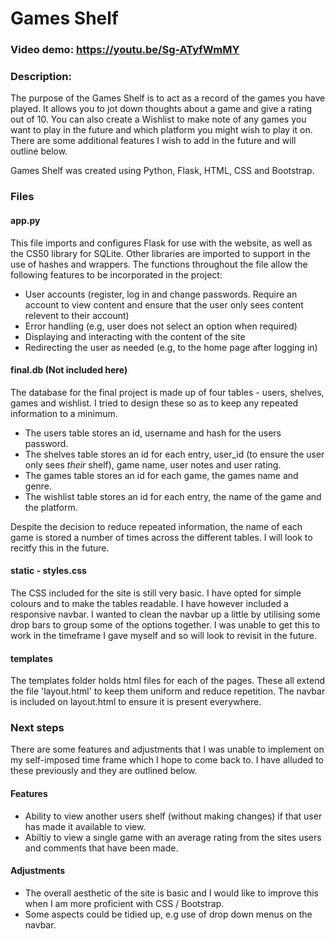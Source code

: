 # Games Shelf

### Video demo: https://youtu.be/Sg-ATyfWmMY

### Description:

The purpose of the Games Shelf is to act as a record of the games you have played. It allows you to jot down thoughts about a game and give a rating out of 10. You can also create a Wishlist to make note of any games you want to play in the future and which platform you might wish to play it on. There are some additional features I wish to add in the future and will outline below. 

Games Shelf was created using Python, Flask, HTML, CSS and Bootstrap. 

### Files

#### app.py

This file imports and configures Flask for use with the website, as well as the CS50 library for SQLite. Other libraries are imported to support in the use of hashes and wrappers. The functions throughout the file allow the following features to be incorporated in the project: 

- User accounts (register, log in and change passwords. Require an account to view content and ensure that the user only sees content relevent to their account)
- Error handling (e.g, user does not select an option when required)
- Displaying and interacting with the content of the site
- Redirecting the user as needed (e.g, to the home page after logging in)

#### final.db (Not included here)

The database for the final project is made up of four tables - users, shelves, games and wishlist. I tried to design these so as to keep any repeated information to a minimum. 

- The users table stores an id, username and hash for the users password. 
- The shelves table stores an id for each entry, user_id (to ensure the user only sees _their_ shelf), game name, user notes and user rating. 
- The games table stores an id for each game, the games name and genre. 
- The wishlist table stores an id for each entry, the name of the game and the platform. 

Despite the decision to reduce repeated information, the name of each game is stored a number of times across the different tables. I will look to recitfy this in the future.

#### static - styles.css

The CSS included for the site is still very basic. I have opted for simple colours and to make the tables readable. I have however included a responsive navbar. I wanted to clean the navbar up a little by utilising some drop bars to group some of the options together. I was unable to get this to work in the timeframe I gave myself and so will look to revisit in the future. 

#### templates

The templates folder holds html files for each of the pages. These all extend the file 'layout.html' to keep them uniform and reduce repetition. The navbar is included on layout.html to ensure it is present everywhere. 

### Next steps

There are some features and adjustments that I was unable to implement on my self-imposed time frame which I hope to come back to. I have alluded to these previously and they are outlined below. 

#### Features

- Ability to view another users shelf (without making changes) if that user has made it available to view.
- Abiltiy to view a single game with an average rating from the sites users and comments that have been made.

#### Adjustments

- The overall aesthetic of the site is basic and I would like to improve this when I am more proficient with CSS / Bootstrap.
- Some aspects could be tidied up, e.g use of drop down menus on the navbar. 






